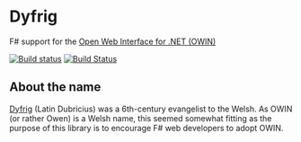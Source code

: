 # Dyfrig

F# support for the [Open Web Interface for .NET (OWIN)](http://owin.org/)

[![Build status](https://ci.appveyor.com/api/projects/status/i9e6hgxgyvvd49qx)](https://ci.appveyor.com/project/panesofglass/dyfrig)
[![Build Status](https://travis-ci.org/panesofglass/dyfrig.svg?branch=master)](https://travis-ci.org/panesofglass/dyfrig)

## About the name

[Dyfrig](http://en.wikipedia.org/wiki/Dubricius) (Latin Dubricius) was a 6th-century evangelist to the Welsh. As OWIN (or rather Owen) is a Welsh name, this seemed somewhat fitting as the purpose of this library is to encourage F# web developers to adopt OWIN.

